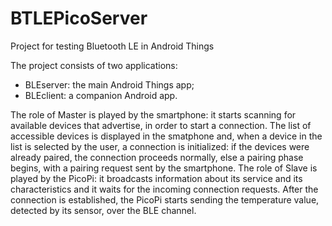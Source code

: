 # BTLEPicoServer
Project for testing Bluetooth LE in Android Things

The project consists of two applications:
* BLEserver: the main Android Things app;
* BLEclient: a companion Android app.

The role of Master is played by the smartphone: it starts scanning for available devices that advertise, in order to start a connection. The list of accessible devices is displayed in the smatphone and, when a device in the list is selected by the user, a connection is initialized: if the devices were already paired, the connection proceeds normally, else a pairing phase begins, with
a pairing request sent by the smartphone.
The role of Slave is played by the PicoPi: it broadcasts information about its service and its characteristics and it waits for the incoming connection requests. After the connection is established, the PicoPi starts sending the temperature value, detected by its sensor, over the BLE channel.
